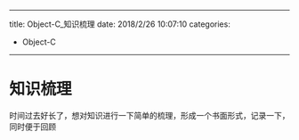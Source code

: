 
---
title: Object-C_知识梳理
date: 2018/2/26 10:07:10
categories:
- Object-C
---
# 知识梳理
时间过去好长了，想对知识进行一下简单的梳理，形成一个书面形式，记录一下，同时便于回顾




